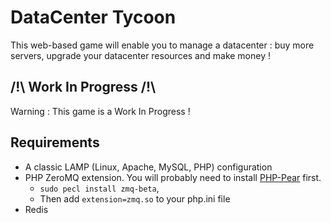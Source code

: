 # DataCenter Tycoon

This web-based game will enable you to manage a datacenter : buy more servers, upgrade your datacenter resources and make money !

## /!\ Work In Progress /!\
Warning : This game is a Work In Progress !

## Requirements
* A classic LAMP (Linux, Apache, MySQL, PHP) configuration
* PHP ZeroMQ extension. You will probably need to install [PHP-Pear](https://pear.php.net/manual/en/installation.php) first.
  * ```sudo pecl install zmq-beta```,
  * Then add ```extension=zmq.so``` to your php.ini file
* Redis
